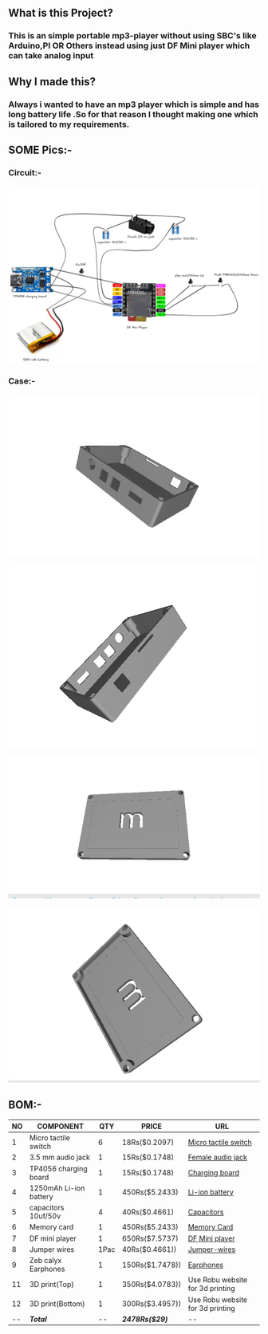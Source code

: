 ## What is this Project?
### This is an simple portable mp3-player without using SBC's like Arduino,PI OR Others instead using just DF Mini player which can take analog input

## Why I made this?
### Always i wanted to have an mp3 player which is simple and has long battery life .So for that reason I thought making one which is tailored to my requirements.

## SOME Pics:- 

### Circuit:-
![Circuit](https://github.com/MithilSaiReddy/mp3-player/blob/main/assets/Circuit_Final.png)

### Case:- 
![Case_Bottom_1](https://github.com/MithilSaiReddy/mp3-player/blob/main/assets/Bottom_1.png)

![Case_Bottom_2](https://github.com/MithilSaiReddy/mp3-player/blob/main/assets/Bottom_2.png)

![Case_Top_1](https://github.com/MithilSaiReddy/mp3-player/blob/main/assets/Top_1.png)

![Case_Top_2](https://github.com/MithilSaiReddy/mp3-player/blob/main/assets/Top_2.png)

## BOM:-
| NO |COMPONENT  | QTY | PRICE|URL
|--|--|--|--|--|
|1|Micro tactile switch| 6 |18Rs($0.2097) | [Micro tactile switch](https://robu.in/product/kfc-a06b-7-0-tact-switch-long-terminals-2-pin6x6x7/?gad_source=1&gad_campaignid=17427802703&gclid=CjwKCAjwyb3DBhBlEiwAqZLe5KHsqFhLMXbG2hiKtZQlljHd3Gfx6moT-5LuzhL2xOX5t-lbn5nKVxoC52sQAvD_BwE) |
|2|3.5 mm audio jack| 1 |15Rs($0.1748) | [Female audio jack](https://robu.in/product/audio-jack-pj311-3-5mm-female-connector-black/) |
|3|TP4056 charging board| 1 |15Rs($0.1748) | [Charging board](https://robu.in/product/tp4056-1a-li-ion-lithium-battery-charging-module-with-current-protection-type-c/?gad_source=1&gad_campaignid=21296336107&gclid=CjwKCAjw4K3DBhBqEiwAYtG_9Acbsef20WLzcYPAjyEicHh6cvngvi73gmlsCZdg7cchQa3-VhoX6xoC2_wQAvD_BwE) |
|4|1250mAh Li-ion battery| 1 |450Rs($5.2433) | [Li-ion battery](https://robu.in/product/1250mah-pcm-protected-micro-li-po-battery/) |
|5| capacitors 10uf/50v| 4 |40Rs($0.4661) | [Capacitors](https://robu.in/product/50yxf10mffc5x11-rubycon-10uf-50v-%C2%B120-plugind5xl11mm-aluminum-electrolytic-capacitors-leaded-rohs/?gad_source=1&gad_campaignid=17427802703&gclid=CjwKCAjw4K3DBhBqEiwAYtG_9JzK10BB4eIAiFiYnm39ghScf450g62OJHGTp67S57-6CuruWYxvbRoCYCwQAvD_BwE) |
|6| Memory card| 1 |450Rs($5.2433) | [Memory Card](https://robu.in/product/sandisk-micro-sd-sdhc-16gb-class-10-memory-card-upto-98mb-s-speed/)|
|7| DF mini player| 1 |650Rs($7.5737) | [DF Mini player](https://robu.in/product/dfrobot-dfplayer-a-mini-mp3-player/)|
|8| Jumper wires| 1Pac |40Rs($0.4661)) | [Jumper-wires](https://robu.in/product/male-to-female-jumper-wires-40pcs-20cm/?gad_source=1&gad_campaignid=17427802559&gclid=CjwKCAjwyb3DBhBlEiwAqZLe5AngoXzuQr1FHBfmihlpZLK6OPGyEBB7xSO7_5fLrCmrGkqP7tDlZBoCxx8QAvD_BwE )|
|9| Zeb calyx Earphones| 1 |150Rs($1.7478)) | [Earphones](https://www.flipkart.com/zebronics-zeb-calyx-wired-headset/p/itm8aa38d5a60e56)|
|11| 3D print(Top)| 1 |350Rs($4.0783)) |Use Robu website for 3d printing| 
|12| 3D print(Bottom)| 1 |300Rs($3.4957)) |Use Robu website for 3d printing| 
|--| ***Total***| -- |***2478Rs($29)*** |--| 
